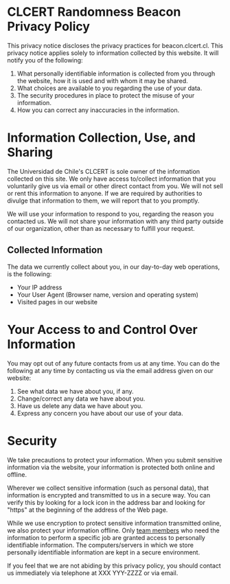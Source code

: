 # CLCERT Randomness Beacon Privacy Policy

This privacy notice discloses the privacy practices for beacon.clcert.cl.
This privacy notice applies solely to information collected by this website.
It will notify you of the following:

1. What personally identifiable information is collected from you through the
website, how it is used and with whom it may be shared.
1. What choices are available to you regarding the use of your data.
1. The security procedures in place to protect the misuse of your information.
1. How you can correct any inaccuracies in the information.

# Information Collection, Use, and Sharing

The Universidad de Chile's CLCERT is sole owner of the information collected
on this site. We only have access to/collect information that you voluntarily
give us via email or other direct contact from you. We will not sell or rent
this information to anyone. If we are required by authorities to divulge that
information to them, we will report that to you promptly.

We will use your information to respond to you, regarding the reason you
contacted us. We will not share your information with any third party outside of
our organization, other than as necessary to fulfill your request.

## Collected Information

The data we currently collect about you, in our day-to-day web operations,
is the following:

* Your IP address
* Your User Agent (Browser name, version and operating system)
* Visited pages in our website

# Your Access to and Control Over Information

You may opt out of any future contacts from us at any time. You can do the
following at any time by contacting us via the email address given on our
website:

1. See what data we have about you, if any.
1. Change/correct any data we have about you.
1. Have us delete any data we have about you.
1. Express any concern you have about our use of your data.

# Security

We take precautions to protect your information. When you submit sensitive
information via the website, your information is protected both online and
offline.

Wherever we collect sensitive information (such as personal data), that
information is encrypted and transmitted to us in a secure way. You can verify
this by looking for a lock icon in the address bar and looking for "https" at
the beginning of the address of the Web page.

While we use encryption to protect sensitive information transmitted online,
we also protect your information offline. Only
[team members](https://beacon.clcert.cl/#team) who need the information to
perform a specific job are granted access to personally identifiable
information. The computers/servers in which we store personally identifiable
information are kept in a secure environment.

If you feel that we are not abiding by this privacy policy, you should contact
us immediately via telephone at XXX YYY-ZZZZ or via email.
